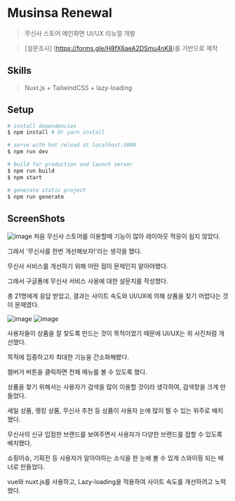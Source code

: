 # Musinsa Renewal

> 무신사 스토어 메인화면 UI/UX 리뉴얼 개발

> [설문조사] (https://forms.gle/H8fX6aeA2DSmu4nK8)를 기반으로 제작

Skills
---
> Nuxt.js + TailwindCSS + lazy-loading

Setup
---
``` bash
# install dependencies
$ npm install # Or yarn install

# serve with hot reload at localhost:3000
$ npm run dev

# build for production and launch server
$ npm run build
$ npm start

# generate static project
$ npm run generate
```

ScreenShots
---
![image](https://user-images.githubusercontent.com/26542929/75114792-7b324380-569c-11ea-8ab3-586f07ce08fa.png)
처음 무신사 스토어를 이용할때 기능이 많아 레이아웃 적응이 쉽지 않았다.

그래서 '무신사를 한번 개선해보자!'라는 생각을 했다.

무신사 서비스를 개선하기 위해 어떤 점이 문제인지 알아야했다.

그래서 구글폼에 무신사 서비스 사용에 대한 설문지를 작성했다.

총 21명에게 응답 받았고, 결과는 사이트 속도와 UI/UX에 의해 상품을 찾기 어렵다는 것이 문제였다.

![image](https://user-images.githubusercontent.com/26542929/75114794-808f8e00-569c-11ea-808f-bb8893d6ae6b.png)
![image](https://user-images.githubusercontent.com/26542929/75114790-74a3cc00-569c-11ea-8cb8-4a0dde9956c8.png)

사용자들이 상품을 잘 찾도록 만드는 것이 목적이었기 때문에 UI/UX는 위 사진처럼 개선했다.

목적에 집중하고자 최대한 기능을 간소화해봤다.

햄버거 버튼을 클릭하면 전체 메뉴를 볼 수 있도록 했다.

상품을 찾기 위해서는 사용자가 검색을 많이 이용할 것이라 생각하여, 검색창을 크게 만들었다.

세일 상품, 랭킹 상품, 무신사 추천 등 상품이 사용자 눈에 많이 띌 수 있는 위주로 배치했다.

무신사의 신규 입점한 브랜드를 보여주면서 사용자가 다양한 브랜드를 접할 수 있도록 배치했다.

쇼핑이슈, 기획전 등 사용자가 알아야하는 소식을 한 눈에 볼 수 있게 스와이핑 되는 배너로 만들었다.

vue와 nuxt.js를 사용하고, Lazy-loading을 적용하여 사이트 속도를 개선하려고 노력했다.

